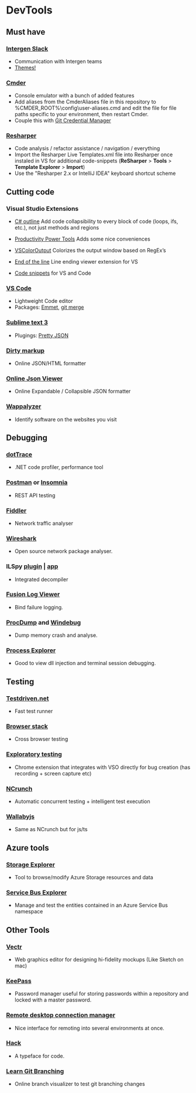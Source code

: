 # DevTools

## Must have
### [Intergen Slack](https://team-intergen.slack.com/)
   + Communication with Intergen teams
   + [Themes!](http://slackthemes.net/)
   
### [Cmder](http://cmder.net/)
   + Console emulator with a bunch of added features
   + Add aliases from the CmderAliases file in this repository to %CMDER_ROOT%\config\user-aliases.cmd and edit the file for file paths specific to your environment, then restart Cmder. 
   + Couple this with [Git Credential Manager](https://github.com/Microsoft/Git-Credential-Manager-for-Windows/releases/)

### [Resharper](https://www.jetbrains.com/resharper/)
   + Code analysis / refactor assistance / navigation / everything
   + Import the Resharper Live Templates.xml file into Resharper once instaled in VS for additional code-snippets (**ReSharper** > **Tools** > **Template Explorer** > **Import**)
   + Use the "Resharper 2.x or IntelliJ IDEA" keyboard shortcut scheme 

## Cutting code
### Visual Studio Extensions
   
   + [C# outline](https://visualstudiogallery.msdn.microsoft.com/9390e08c-d0aa-42f1-b3d2-5134aabf3b9a)
      Add code collapsibility to every block of code (loops, ifs, etc.), not just methods and regions

   + [Productivity Power Tools](https://visualstudiogallery.msdn.microsoft.com/34ebc6a2-2777-421d-8914-e29c1dfa7f5d)
      Adds some nice conveniences

   + [VSColorOutput](https://visualstudiogallery.msdn.microsoft.com/f4d9c2b5-d6d7-4543-a7a5-2d7ebabc2496)
      Colorizes the output window based on RegEx’s
   
   + [End of the line](https://visualstudiogallery.msdn.microsoft.com/545e56a7-98d7-47f9-9d84-4681f2903060)
      Line ending viewer extension for VS
   
   + [Code snippets](https://msdn.microsoft.com/en-us/library/ms165392.aspx) 
      for VS and Code

### [VS Code](https://code.visualstudio.com)
   + Lightweight Code editor
   + Packages: [Emmet](http://docs.emmet.io/), [git merge](https://code.visualstudio.com/docs/editor/versioncontrol)

### [Sublime text 3](https://www.sublimetext.com/3)
   + Plugings: [Pretty JSON](https://packagecontrol.io/packages/Pretty%20JSON)

### [Dirty markup](http://www.dirtymarkup.com/)
   + Online JSON/HTML formatter

### [Online Json Viewer](http://jsonviewer.stack.hu/)
   + Online Expandable / Collapsible JSON formatter

### [Wappalyzer](https://wappalyzer.com/)
   + Identify software on the websites you visit

## Debugging
### [dotTrace](https://www.jetbrains.com/profiler/)
   + .NET code profiler, performance tool
   
### [Postman](https://chrome.google.com/webstore/detail/postman/fhbjgbiflinjbdggehcddcbncdddomop?hl=en) or [Insomnia](https://insomnia.rest/download/#)
   + REST API testing

### [Fiddler](https://www.telerik.com/download/fiddler)
   + Network traffic analyser
   
### [Wireshark](https://www.wireshark.org/)
   + Open source network package analyser. 
   
### ILSpy [plugin](https://visualstudiogallery.msdn.microsoft.com/8ef1d688-f80c-4380-8004-2ec7f814e7de) | [app](http://ilspy.net/)
   + Integrated decompiler

### [Fusion Log Viewer](https://msdn.microsoft.com/en-us/library/e74a18c4.aspx)
   + Bind failure logging.
   
### [ProcDump](https://technet.microsoft.com/en-us/sysinternals/dd996900.aspx) and [Windebug](https://developer.microsoft.com/en-us/windows/hardware/windows-driver-kit)
   + Dump memory crash and analyse. 

### [Process Explorer](https://technet.microsoft.com/en-us/sysinternals/processexplorer.aspx)
   + Good to view dll injection and terminal session debugging.
   
## Testing
### [Testdriven.net](http://www.testdriven.net/)
   + Fast test runner

### [Browser stack](https://www.browserstack.com/)
   + Cross browser testing

### [Exploratory testing](https://chrome.google.com/webstore/detail/exploratory-testing-previ/gnldpbnocfnlkkicnaplmkaphfdnlplb)
   + Chrome extension that integrates with VSO directly for bug creation (has recording + screen capture etc)

### [NCrunch](http://www.ncrunch.net/)
   + Automatic concurrent testing + intelligent test execution

### [Wallabyjs](https://wallabyjs.com/)
   + Same as NCrunch but for js/ts

## Azure tools
### [Storage Explorer](http://storageexplorer.com/)
   + Tool to browse/modify Azure Storage resources and data
   
### [Service Bus Explorer](https://code.msdn.microsoft.com/windowsapps/Service-Bus-Explorer-f2abca5a)
   + Manage and test the entities contained in an Azure Service Bus namespace

## Other Tools
### [Vectr](https://vectr.com/)
   + Web graphics editor for designing hi-fidelity mockups (Like Sketch on mac)

### [KeePass](http://keepass.info/)
   + Password manager useful for storing passwords within a repository and locked with a master password.

### [Remote desktop connection manager](https://www.microsoft.com/en-us/download/details.aspx?id=44989)
   + Nice interface for remoting into several environments at once.
   
### [Hack](http://sourcefoundry.org/hack/)
   + A typeface for code.
   
### [Learn Git Branching](http://learngitbranching.js.org/?NODEMO)
   + Online branch visualizer to test git branching changes
